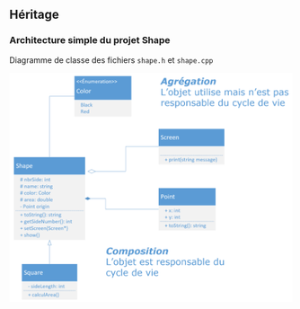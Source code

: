 ## Héritage

### Architecture simple du projet Shape
Diagramme de classe des fichiers `shape.h` et `shape.cpp`

![alt text](images\shape.png "UML")